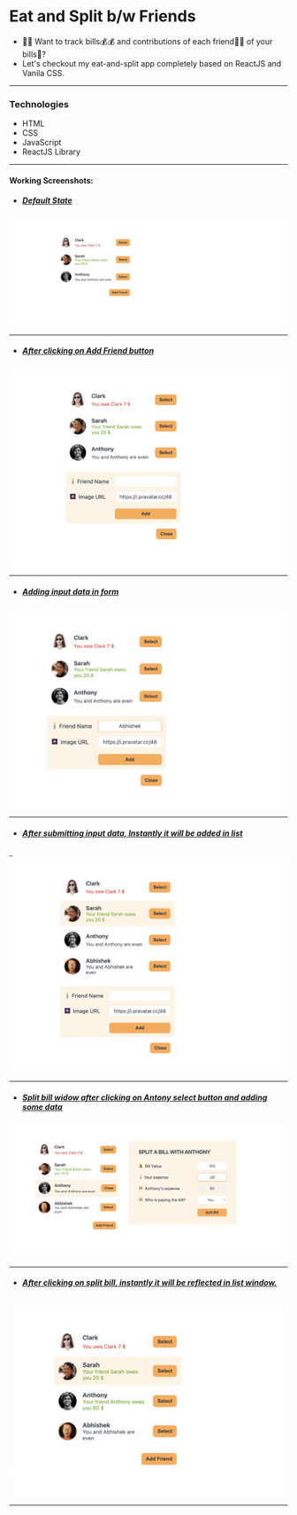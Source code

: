 <h1> Eat and Split b/w Friends </h1>

- 🚀🚀 Want to track bills💰💰 and contributions of each friend🧍🧍 of your bills🧾?
  </nbsp>
- Let's checkout my eat-and-split app completely based on ReactJS and Vanila CSS.

---

### Technologies

- HTML
- CSS
- JavaScript
- ReactJS Library

---

#### Working Screenshots:

- ##### <ins>Default State</ins>

![State-1](/public/ss-1.png)

---

- ##### <ins>After clicking on <b>Add Friend </b> button</ins>

![State-2](/public/ss-2.png)

---

- ##### <ins>Adding input data in form</ins>

![State-3](/public/ss-3.png)

---

- ##### <ins>After submitting input data, Instantly it will be added in list</ins>

-![State-4](/public/ss-4.png)

---

- ##### <ins>Split bill widow after clicking on Antony select button and adding some data</ins>

![State-5](/public/ss-5.png)

---

- ##### <ins> After clicking on split bill, instantly it will be reflected in list window.</ins>

![State-6](/public/ss-6.png)

---
